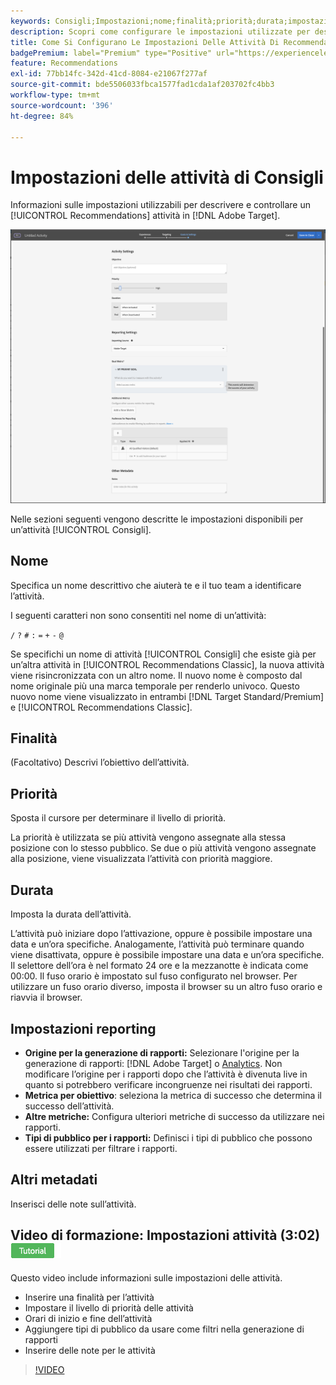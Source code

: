 ```yaml
---
keywords: Consigli;Impostazioni;nome;finalità;priorità;durata;impostazioni di generazione rapporti;altri metadati
description: Scopri come configurare le impostazioni utilizzate per descrivere e controllare un’attività Recommendations in Adobe Target.
title: Come Si Configurano Le Impostazioni Delle Attività Di Recommendations?
badgePremium: label="Premium" type="Positive" url="https://experienceleague.adobe.com/docs/target/using/introduction/intro.html?lang=en#premium newtab=true" tooltip="See what's included in Target Premium."
feature: Recommendations
exl-id: 77bb14fc-342d-41cd-8084-e21067f277af
source-git-commit: bde5506033fbca1577fad1cda1af203702fc4bb3
workflow-type: tm+mt
source-wordcount: '396'
ht-degree: 84%

---
```


# Impostazioni delle attività di Consigli

Informazioni sulle impostazioni utilizzabili per descrivere e controllare un [!UICONTROL Recommendations] attività in [!DNL Adobe Target].

![Pagina Obiettivi e impostazioni della funzione Consigli](/help/main/c-recommendations/t-create-recs-activity/assets/recs-settings.png)

Nelle sezioni seguenti vengono descritte le impostazioni disponibili per un’attività [!UICONTROL Consigli].

## Nome

Specifica un nome descrittivo che aiuterà te e il tuo team a identificare l’attività.

I seguenti caratteri non sono consentiti nel nome di un’attività:

`/`
`?`
`#`
`:`
`=`
`+`
`-`
`@`

Se specifichi un nome di attività [!UICONTROL Consigli] che esiste già per un’altra attività in [!UICONTROL Recommendations Classic], la nuova attività viene risincronizzata con un altro nome. Il nuovo nome è composto dal nome originale più una marca temporale per renderlo univoco. Questo nuovo nome viene visualizzato in entrambi [!DNL Target Standard/Premium] e [!UICONTROL Recommendations Classic].

## Finalità

(Facoltativo) Descrivi l’obiettivo dell’attività.

## Priorità

Sposta il cursore per determinare il livello di priorità.

La priorità è utilizzata se più attività vengono assegnate alla stessa posizione con lo stesso pubblico. Se due o più attività vengono assegnate alla posizione, viene visualizzata l’attività con priorità maggiore.

## Durata

Imposta la durata dell’attività.

L’attività può iniziare dopo l’attivazione, oppure è possibile impostare una data e un’ora specifiche. Analogamente, l’attività può terminare quando viene disattivata, oppure è possibile impostare una data e un’ora specifiche. Il selettore dell’ora è nel formato 24 ore e la mezzanotte è indicata come 00:00. Il fuso orario è impostato sul fuso configurato nel browser. Per utilizzare un fuso orario diverso, imposta il browser su un altro fuso orario e riavvia il browser.

## Impostazioni reporting

* **Origine per la generazione di rapporti:** Selezionare l&#39;origine per la generazione di rapporti: [!DNL Adobe Target] o [Analytics](/help/main/c-integrating-target-with-mac/a4t/a4t.md). Non modificare l’origine per i rapporti dopo che l’attività è divenuta live in quanto si potrebbero verificare incongruenze nei risultati dei rapporti.
* **Metrica per obiettivo**: seleziona la metrica di successo che determina il successo dell’attività.
* **Altre metriche:** Configura ulteriori metriche di successo da utilizzare nei rapporti.
* **Tipi di pubblico per i rapporti:** Definisci i tipi di pubblico che possono essere utilizzati per filtrare i rapporti.

## Altri metadati

Inserisci delle note sull’attività.

## Video di formazione: Impostazioni attività (3:02) ![Badge tutorial](/help/main/assets/tutorial.png)

Questo video include informazioni sulle impostazioni delle attività.

* Inserire una finalità per l’attività
* Impostare il livello di priorità delle attività
* Orari di inizio e fine dell’attività
* Aggiungere tipi di pubblico da usare come filtri nella generazione di rapporti
* Inserire delle note per le attività

>[!VIDEO](https://video.tv.adobe.com/v/17381)
